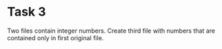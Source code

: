 # Task 3

Two files contain integer numbers. Create third file with numbers that are contained only in first original file.
